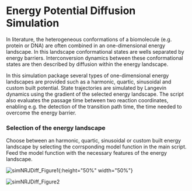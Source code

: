 # Energy Potential Diffusion Simulation

In literature, the heterogeneous conformations of a biomolecule (e.g. protein or DNA) are often combined in an one-dimensional energy landscape. In this landscape conformational states are wells separated by energy barriers. Interconversion dynamics between these conformational states are then described by diffusion within the energy landscape. 

In this simulation package several types of one-dimensional energy landscapes are provided such as a harmonic, quartic, sinusoidal and custom built potential. State trajectories are simulated by Langevin dynamics using the gradient of the selected energy landscape. The script also evaluates the passage time between two reaction coordinates, enabling e.g. the detection of the transition path time, the time needed to overcome the energy barrier.

### Selection of the energy landscape

Choose between an harmonic, quartic, sinusoidal or custom built energy landscape by selecting the corrsponding model function in the main script. Feed the model function with the necessary features of the energy landscape.

![simNRJDiff_Figure1](https://user-images.githubusercontent.com/58071484/137720336-c499caca-533c-4e00-8c06-2379855c89da.png){:height="50%" width="50%"}


![simNRJDiff_Figure2](https://user-images.githubusercontent.com/58071484/137707404-58e4e83a-afaf-4015-bbdd-ccb9bb040450.png)
